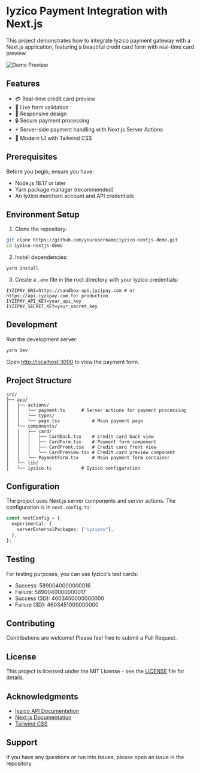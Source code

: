 # Iyzico Payment Integration with Next.js

This project demonstrates how to integrate Iyzico payment gateway with a Next.js application, featuring a beautiful credit card form with real-time card preview.

![Demo Preview](demo.gif)

## Features

- 💳 Real-time credit card preview
- 🔄 Live form validation
- 📱 Responsive design
- 🔒 Secure payment processing
- ⚡ Server-side payment handling with Next.js Server Actions
- 🎨 Modern UI with Tailwind CSS

## Prerequisites

Before you begin, ensure you have:

- Node.js 18.17 or later
- Yarn package manager (recommended)
- An Iyzico merchant account and API credentials

## Environment Setup

1. Clone the repository:

```bash
git clone https://github.com/yourusername/iyzico-nextjs-demo.git
cd iyzico-nextjs-demo
```

2. Install dependencies:

```bash
yarn install
```

3. Create a `.env` file in the root directory with your Iyzico credentials:

```env
IYZIPAY_URI=https://sandbox-api.iyzipay.com # or https://api.iyzipay.com for production
IYZIPAY_API_KEY=your_api_key
IYZIPAY_SECRET_KEY=your_secret_key
```

## Development

Run the development server:

```bash
yarn dev
```

Open [http://localhost:3000](http://localhost:3000) to view the payment form.

## Project Structure

```
src/
├── app/
│   ├── actions/
│   │   └── payment.ts      # Server actions for payment processing
│   │   └── types/
│   │   └── page.tsx            # Main payment page
│   └── components/
│   │   ├── card/
│   │   │   ├── CardBack.tsx    # Credit card back view
│   │   │   ├── CardForm.tsx    # Payment form component
│   │   │   ├── CardFront.tsx   # Credit card front view
│   │   │   └── CardPreview.tsx # Credit card preview component
│   │   └── PaymentForm.tsx     # Main payment form container
│   └── lib/
│   └── iyzico.ts           # Iyzico configuration
```

## Configuration

The project uses Next.js server components and server actions. The configuration is in `next.config.ts`:

```typescript
const nextConfig = {
  experimental: {
    serverExternalPackages: ["iyzipay"],
  },
};
```

## Testing

For testing purposes, you can use Iyzico's test cards:

- Success: 5890040000000016
- Failure: 5890040000000017
- Success (3D): 4603450000000000
- Failure (3D): 4603451000000000

## Contributing

Contributions are welcome! Please feel free to submit a Pull Request.

## License

This project is licensed under the MIT License - see the [LICENSE](LICENSE) file for details.

## Acknowledgments

- [Iyzico API Documentation](https://dev.iyzipay.com)
- [Next.js Documentation](https://nextjs.org/docs)
- [Tailwind CSS](https://tailwindcss.com)

## Support

If you have any questions or run into issues, please open an issue in the repository.
